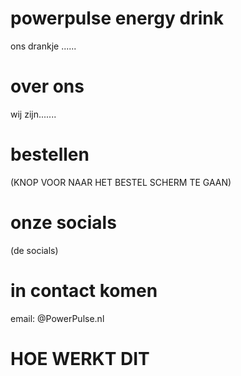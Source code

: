 # powerpulse energy drink
ons drankje ......


# over ons
wij zijn.......


# bestellen
(KNOP VOOR NAAR HET BESTEL SCHERM TE GAAN)


# onze socials
(de socials)


# in contact komen
email: @PowerPulse.nl


# HOE WERKT DIT
